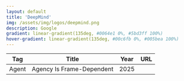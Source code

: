 ```yaml
---
layout: default
title: 'DeepMind'
img: /assets/img/logos/deepmind.png
description: Google 
gradient: linear-gradient(135deg, #0064e1 0%, #5bd3ff 100%)
hover-gradient: linear-gradient(135deg, #00c6fb 0%, #005bea 100%)
---
```



| Tag | Title | Year | URL | 
|---| -----| ----| ----| 
| <span class="tag-box agent">Agent</span> | Agency Is Frame-Dependent | 2025 | | 
